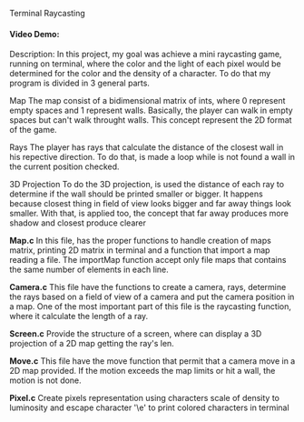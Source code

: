 Terminal Raycasting
#### Video Demo:  <URL HERE>

Description:
In this project, my goal was achieve a mini raycasting game, running on terminal,
where the color and the light of each pixel would be determined for the color and
the density of a character. To do that my program is divided in 3 general parts.

Map
The map consist of a bidimensional matrix of ints, where 0 represent empty spaces
and 1 represent walls. Basically, the player can walk in empty spaces but can't
walk throught walls. This concept represent the 2D format of the game.

Rays
The player has rays that calculate the distance of the closest wall in his
repective direction. To do that, is made a loop while is not found a wall
in the current position checked.

3D Projection
To do the 3D projection, is used the distance of each ray to determine if
the wall should be printed smaller or bigger. It happens because closest
thing in field of view looks bigger and far away things look smaller.
With that, is applied too, the concept that far away produces more shadow
and closest produce clearer


**Map.c**
In this file, has the proper functions to handle creation of maps matrix, printing 
2D matrix in terminal and a function that import a map reading a file. The importMap
function accept only file maps that contains the same number of elements in each
line.

**Camera.c**
This file have the functions to create a camera, rays, determine the rays based on
a field of view of a camera and put the camera position in a map. One of the most
important part of this file is the raycasting function, where it calculate the length
of a ray.

**Screen.c**
Provide the structure of a screen, where can display a 3D projection of a 2D map
getting the ray's len. 

**Move.c**
This file have the move function that permit that a camera move in a 2D map provided.
If the motion exceeds the map limits or hit a wall, the motion is not done.

**Pixel.c**
Create pixels representation using characters scale of density to luminosity
and escape character '\e' to print colored characters in terminal
